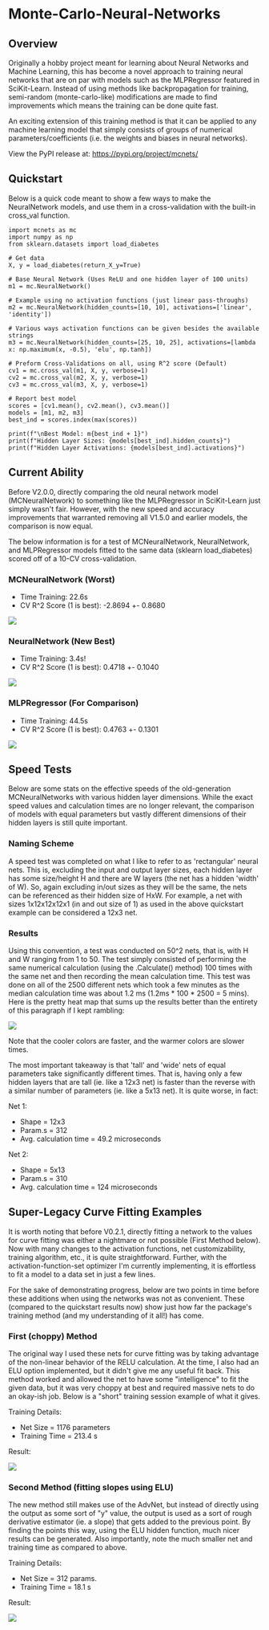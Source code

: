 # Monte-Carlo-Neural-Networks

## Overview

Originally a hobby project meant for learning about Neural Networks and Machine Learning, this has become a novel approach to training neural networks that are on par with models such as the MLPRegressor featured in SciKit-Learn. Instead of using methods like backpropagation for training, semi-random (monte-carlo-like) modifications are made to find improvements which means the training can be done quite fast.

An exciting extension of this training method is that it can be applied to any machine learning model that simply consists of groups of numerical parameters/coefficients (i.e. the weights and biases in neural networks).

View the PyPI release at:
https://pypi.org/project/mcnets/

## Quickstart
Below is a quick code meant to show a few ways to make the NeuralNetwork models, and use them in a cross-validation with the built-in cross_val function.

```
import mcnets as mc
import numpy as np
from sklearn.datasets import load_diabetes

# Get data
X, y = load_diabetes(return_X_y=True)

# Base Neural Network (Uses ReLU and one hidden layer of 100 units)
m1 = mc.NeuralNetwork()

# Example using no activation functions (just linear pass-throughs)
m2 = mc.NeuralNetwork(hidden_counts=[10, 10], activations=['linear', 'identity'])

# Various ways activation functions can be given besides the available strings
m3 = mc.NeuralNetwork(hidden_counts=[25, 10, 25], activations=[lambda x: np.maximum(x, -0.5), 'elu', np.tanh])

# Preform Cross-Validations on all, using R^2 score (Default)
cv1 = mc.cross_val(m1, X, y, verbose=1)
cv2 = mc.cross_val(m2, X, y, verbose=1)
cv3 = mc.cross_val(m3, X, y, verbose=1)

# Report best model
scores = [cv1.mean(), cv2.mean(), cv3.mean()]
models = [m1, m2, m3]
best_ind = scores.index(max(scores))

print(f"\nBest Model: m{best_ind + 1}")
print(f"Hidden Layer Sizes: {models[best_ind].hidden_counts}")
print(f"Hidden Layer Activations: {models[best_ind].activations}")
```

## Current Ability
Before V2.0.0, directly comparing the old neural network model (MCNeuralNetwork) to something like the MLPRegressor in SciKit-Learn just simply wasn't fair. However, with the new speed and accuracy improvements that warranted removing all V1.5.0 and earlier models, the comparison is now equal.

The below information is for a test of MCNeuralNetwork, NeuralNetwork, and MLPRegressor models fitted to the same data (sklearn load_diabetes) scored off of a 10-CV cross-validation.

### MCNeuralNetwork (Worst)
- Time Training: 22.6s
- CV R^2 Score (1 is best): -2.8694 +- 0.8680

![](Examples/V200_oldmcnn.png)

### NeuralNetwork (New Best)
- Time Training: 3.4s!
- CV R^2 Score (1 is best): 0.4718 +- 0.1040

![](Examples/V200_newmcnn.png)

### MLPRegressor (For Comparison)
- Time Training: 44.5s
- CV R^2 Score (1 is best): 0.4763 +- 0.1301

![](Examples/V200_mlpreg.png)

## Speed Tests
Below are some stats on the effective speeds of the old-generation MCNeuralNetworks with various hidden layer dimensions. While the exact speed values and calculation times are no longer relevant, the comparison of models with equal parameters but vastly different dimensions of their hidden layers is still quite important.

### Naming Scheme
A speed test was completed on what I like to refer to as 'rectangular' neural nets. This is, excluding the input and output layer sizes, each hidden layer has some size/height H and there are W layers (the net has a hidden 'width' of W). So, again excluding in/out sizes as they will be the same, the nets can be referenced as their hidden size of HxW. For example, a net with sizes 1x12x12x12x1 (in and out size of 1) as used in the above quickstart example can be considered a 12x3 net.

### Results
Using this convention, a test was conducted on 50^2 nets, that is, with H and W ranging from 1 to 50. The test simply consisted of performing the same numerical calculation (using the .Calculate() method) 100 times with the same net and then recording the mean calculation time. This test was done on all of the 2500 different nets which took a few minutes as the median calculation time was about 1.2 ms (1.2ms * 100 * 2500 = 5 mins). Here is the pretty heat map that sums up the results better than the entirety of this paragraph if I kept rambling:

![](Examples/ghSpeedTest1a.png)

Note that the cooler colors are faster, and the warmer colors are slower times.

The most important takeaway is that 'tall' and 'wide' nets of equal parameters take significantly different times. That is, having only a few hidden layers that are tall (ie. like a 12x3 net) is faster than the reverse with a similar number of parameters (ie. like a 5x13 net). It is quite worse, in fact:

Net 1:
- Shape = 12x3
- Param.s = 312
- Avg. calculation time = 49.2 microseconds

Net 2:
- Shape = 5x13
- Param.s = 310
- Avg. calculation time = 124 microseconds


## Super-Legacy Curve Fitting Examples
It is worth noting that before V0.2.1, directly fitting a network to the values for curve fitting was either a nightmare or not possible (First Method below). Now with many changes to the activation functions, net customizability, training algorithm, etc., it is quite straightforward. Further, with the activation-function-set optimizer I'm currently implementing, it is effortless to fit a model to a data set in just a few lines.

For the sake of demonstrating progress, below are two points in time before these additions when using the networks was not as convenient. These (compared to the quickstart results now) show just how far the package's training method (and my understanding of it all!) has come.

### First (choppy) Method
The original way I used these nets for curve fitting was by taking advantage of the non-linear behavior of the RELU calculation. At the time, I also had an ELU option implemented, but it didn't give me any useful fit back. This method worked and allowed the net to have some "intelligence" to fit the given data, but it was very choppy at best and required massive nets to do an okay-ish job. Below is a "short" training session example of what it gives.

Training Details:
- Net Size = 1176 parameters
- Training Time = 213.4 s

Result:

![](Examples/ghFit1b.png)

### Second Method (fitting slopes using ELU)
The new method still makes use of the AdvNet, but instead of directly using the output as some sort of "y" value, the output is used as a sort of rough derivative estimator (ie. a slope) that gets added to the previous point. By finding the points this way, using the ELU hidden function, much nicer results can be generated. Also importantly, note the much smaller net and training time as compared to above.

Training Details:
- Net Size = 312 params.
- Training Time = 18.1 s

Result:

![](Examples/ghFit2b.png)
